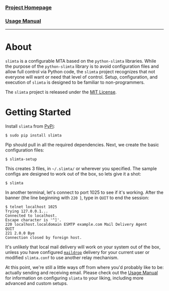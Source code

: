 ### [Project Homepage][1]
### [Usage Manual][2]

--------------------

About
=====

`slimta` is a configurable MTA based on the `python-slimta` libraries. While
the purpose of the `python-slimta` library is to avoid configuration files and
allow full control via Python code, the `slimta` project recognizes that not
everyone will want or need that level of control. Setup, configuration, and
execution of `slimta` is designed to be familiar to non-programmers. 

The `slimta` project is released under the [MIT License][3].

Getting Started
===============

Install `slimta` from [PyPi][4]:

    $ sudo pip install slimta

Pip should pull in all the required dependencies. Next, we create the basic
configuration files:

    $ slimta-setup

This creates 3 files, in `~/.slimta/` or wherever you specified. The sample
configs are designed to work out of the box, so lets give it a shot:

    $ slimta

In another terminal, let's connect to port 1025 to see if it's working. After
the banner (the line beginning with `220 `), type in `QUIT` to end the session:

    $ telnet localhost 1025
    Trying 127.0.0.1...
    Connected to localhost.
    Escape character is '^]'.
    220 localhost.localdomain ESMTP example.com Mail Delivery Agent
    QUIT
    221 2.0.0 Bye
    Connection closed by foreign host.

It's unlikely that local mail delivery will work on your system out of the box,
unless you have configured [`maildrop`][5] delivery for your current user or
modified `slimta.conf` to use another relay mechanism.

At this point, we're still a little ways off from where you'd probably like to
be: actually sending and receiving email. Please check out the [Usage
Manual][2] for information on configuring `slimta` to your liking, including
more advanced and custom setups.

[1]: http://slimta.org/
[2]: http://docs.slimta.org/en/latest/manual/slimta.html
[3]: http://opensource.org/licenses/MIT
[4]: https://pypi.python.org/pypi/slimta/
[5]: http://www.courier-mta.org/maildrop/
